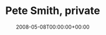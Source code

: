 ---
templateKey: event
guid: 089465de-6eab-11ea-99c5-002590d1d1b0
date: 2008-05-08T00:00:00+00:00
eventTime: '6-9:30pm'
title: Pete Smith, private
artist: Pete Smith
city: Toronto
venue: private
group: Tim Shia
guests: Attila Fias, Drew Birston
---